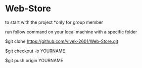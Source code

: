 # Web-Store

to start with the project *only for group member

run follow command on your local machine with a specific folder

$git clone https://github.com/vivek-2601/Web-Store.git

$git checkout -b YOURNAME

$git push origin YOURNAME
